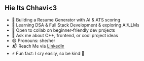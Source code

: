 
## Hie Its Chhavi<3

- 🔭 Building a Resume Generator with AI & ATS scoring  
- 🌱 Learning DSA & Full Stack Development & exploring AI/LLMs   
- 👯 Open to collab on beginner-friendly dev projects  
- 💬 Ask me about C++, frontend, or cool project ideas  
- 😄 Pronouns: she/her
- 📬 Reach Me via [LinkedIn](https://www.linkedin.com/in/chhavi-gautam/)  <br/>
- ⚡ Fun fact: I cry easily, so be kind 💖
